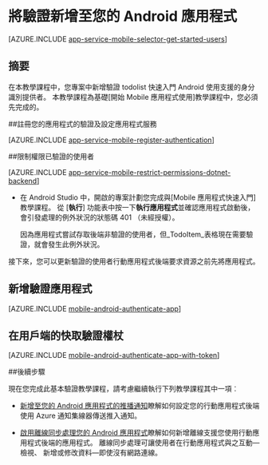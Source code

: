 <properties
    pageTitle="使用行動應用程式在 Android 上新增驗證 |Azure 應用程式服務"
    description="瞭解如何使用行動應用程式中 Azure 應用程式服務驗證使用者透過各種不同的身分識別提供者，包括 Google、 Facebook、 Twitter 和 Microsoft Android 應用程式。"
    services="app-service\mobile"
    documentationCenter="android"
    authors="ysxu"
    manager="erikre"
    editor=""/>

<tags
    ms.service="app-service-mobile"
    ms.workload="mobile"
    ms.tgt_pltfrm="mobile-android"
    ms.devlang="java"
    ms.topic="article"
    ms.date="10/01/2016"
    ms.author="yuaxu"/>

# <a name="add-authentication-to-your-android-app"></a>將驗證新增至您的 Android 應用程式

[AZURE.INCLUDE [app-service-mobile-selector-get-started-users](../../includes/app-service-mobile-selector-get-started-users.md)]

## <a name="summary"></a>摘要

在本教學課程中，您專案中新增驗證 todolist 快速入門 Android 使用支援的身分識別提供者。 本教學課程為基礎[開始 Mobile 應用程式使用]教學課程中，您必須先完成的。

##<a name="register"></a>註冊您的應用程式的驗證及設定應用程式服務

[AZURE.INCLUDE [app-service-mobile-register-authentication](../../includes/app-service-mobile-register-authentication.md)]

##<a name="permissions"></a>限制權限已驗證的使用者

[AZURE.INCLUDE [app-service-mobile-restrict-permissions-dotnet-backend](../../includes/app-service-mobile-restrict-permissions-dotnet-backend.md)]

+ 在 Android Studio 中，開啟的專案計劃您完成與[Mobile 應用程式快速入門]教學課程。 從 [**執行**] 功能表中按一下**執行應用程式**並確認應用程式啟動後，會引發處理的例外狀況的狀態碼 401 （未經授權）。

     因為應用程式嘗試存取後端非驗證的使用者，但_TodoItem_表格現在需要驗證，就會發生此例外狀況。

接下來，您可以更新驗證的使用者行動應用程式後端要求資源之前先將應用程式。

## <a name="add-authentication-to-the-app"></a>新增驗證應用程式

[AZURE.INCLUDE [mobile-android-authenticate-app](../../includes/mobile-android-authenticate-app.md)]

## <a name="cache-tokens"></a>在用戶端的快取驗證權杖

[AZURE.INCLUDE [mobile-android-authenticate-app-with-token](../../includes/mobile-android-authenticate-app-with-token.md)]

##<a name="next-steps"></a>後續步驟

現在您完成此基本驗證教學課程，請考慮繼續執行下列教學課程其中一項︰

+ [新增至您的 Android 應用程式的推播通知](app-service-mobile-android-get-started-push.md)瞭解如何設定您的行動應用程式後端使用 Azure 通知集線器傳送推入通知。

+ [啟用離線同步處理您的 Android 應用程式](app-service-mobile-android-get-started-offline-data.md)瞭解如何新增離線支援您使用行動應用程式後端的應用程式。 離線同步處理可讓使用者在行動應用程式與之互動&mdash;檢視、 新增或修改資料&mdash;即使沒有網路連線。



<!-- Anchors. -->
[Register your app for authentication and configure Mobile Services]: #register
[Restrict table permissions to authenticated users]: #permissions
[Add authentication to the app]: #add-authentication
[Store authentication tokens on the client]: #cache-tokens
[Refresh expired tokens]: #refresh-tokens
[Next Steps]:#next-steps


<!-- URLs. -->
[開始使用行動應用程式]: app-service-mobile-android-get-started.md
